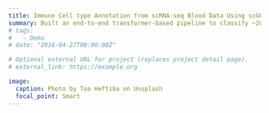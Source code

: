 ```yaml
---
title: Immune Cell type Annotation from scRNA-seq Blood Data Using scGPT | In collaboration with UHN
summary: Built an end-to-end transformer-based pipeline to classify ~20K blood cells from scRNA-seq data, identifying ~10 immune subtypes using scGPT embeddings, clustering, and marker gene validation. Preprocessing included HVG selection and canonical immune marker validation. Results highlight the potential of large-scale generative models for high-resolution immune profiling. [Code](https://github.com/sarehsoltani/scGPT-based-Single-Cell-RNA-seq-Immune-Cell-Annotation/tree/main)
# tags:
#   - Demo
# date: "2016-04-27T00:00:00Z"

# Optional external URL for project (replaces project detail page).
# external_link: https://example.org

image:
  caption: Photo by Toa Heftiba on Unsplash
  focal_point: Smart
---
```

